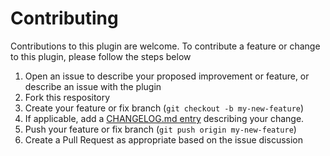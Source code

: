 
# Contributing

Contributions to this plugin are welcome. To contribute a feature or change to this plugin, please follow the steps below

1. Open an issue to describe your proposed improvement or feature, or describe an issue with the plugin
2. Fork this respository
3. Create your feature or fix branch (`git checkout -b my-new-feature`)
4. If applicable, add a [CHANGELOG.md entry](#changelog) describing your change.
5. Push your feature or fix branch (`git push origin my-new-feature`)
6. Create a Pull Request as appropriate based on the issue discussion
